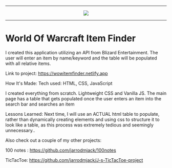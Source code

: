 
<hr>

<p align="center" width="100%">
    <img align='center' src='https://encrypted-tbn0.gstatic.com/images?q=tbn:ANd9GcQ97k8l-R5ZwNf2YDcIvi1RtRMnrn6DlyqYdb3Wjd5H3oOVuGabvn8LZw4vhwEl6DkTUsA&usqp=CAU'></img>
</p>

<hr>

<b><h1>World Of Warcraft Item Finder</h1></b>




I created this application utilizing an API from Blizard Entertainment. The user will enter an item by name/keyword and the table will be populated with all relative items.



Link to project: https://wowitemfinder.netlify.app



How It's Made: Tech used: HTML, CSS, JavaScript



I created everything from scratch. Lightweight CSS and Vanilla JS. The main page has a table that gets populated once the user enters an item into the search bar and searches an item



Lessons Learned: Next time, I will use an ACTUAL html table to populate, rather than dynamically creating elements and using css to structure it to look like a table, as this process was extremely tedious and seemingly unnecessary..




Also check out a couple of my other projects:

100 notes : https://github.com/jarrodmjack/100notes

TicTacToe: https://github.com/jarrodmjack/J-s-TicTacToe-project
